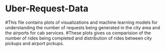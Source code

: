 # Uber-Request-Data
#This file contains plots of visualizations and machine learning models for understanding the number of requests being generated in the city area and the airports for cab services. 
#These plots gives us comparision of the number of rides being completed and distribution of rides between city pickups and airport pickups.
